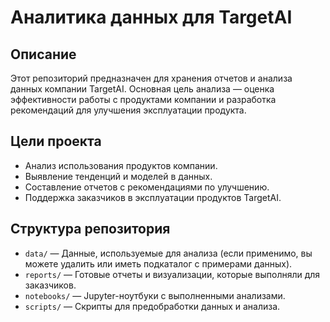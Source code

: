 # Аналитика данных для TargetAI

## Описание

Этот репозиторий предназначен для хранения отчетов и анализа данных компании TargetAI. Основная цель анализа — оценка эффективности работы с продуктами компании и разработка рекомендаций для улучшения эксплуатации продукта.

## Цели проекта

- Анализ использования продуктов компании.
- Выявление тенденций и моделей в данных.
- Составление отчетов с рекомендациями по улучшению.
- Поддержка заказчиков в эксплуатации продуктов TargetAI.

## Структура репозитория

- `data/` — Данные, используемые для анализа (если применимо, вы можете удалить или иметь подкаталог с примерами данных).
- `reports/` — Готовые отчеты и визуализации, которые выполняли для заказчиков.
- `notebooks/` — Jupyter-ноутбуки с выполненными анализами.
- `scripts/` — Скрипты для предобработки данных и анализа.
